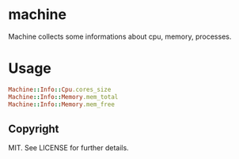 # machine

Machine collects some informations about cpu, memory, processes.

# Usage

``` ruby
Machine::Info::Cpu.cores_size
Machine::Info::Memory.mem_total
Machine::Info::Memory.mem_free
```

## Copyright

MIT. See LICENSE for further details.
